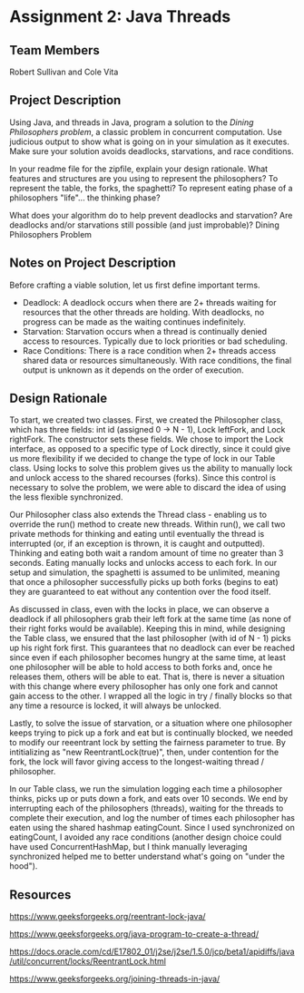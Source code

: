 # Assignment 2: Java Threads

## Team Members

Robert Sullivan and Cole Vita

## Project Description

Using Java, and threads in Java, program a solution to the *Dining Philosophers problem*, a classic problem in concurrent computation. Use judicious output to show what is going on in your simulation as it executes. Make sure your solution avoids deadlocks, starvations, and race conditions.

In your readme file for the zipfile, explain your design rationale. What features and structures are you using to represent the philosophers? To represent the table, the forks, the spaghetti? To represent eating phase of a philosophers "life"... the thinking phase?

What does your algorithm do to help prevent deadlocks and starvation? Are deadlocks and/or starvations still possible (and just improbable)?
Dining Philosophers Problem

## Notes on Project Description

Before crafting a viable solution, let us first define important terms.
- Deadlock: A deadlock occurs when there are 2+ threads waiting for resources that the other threads are holding. With deadlocks, no progress can be made as the waiting continues indefinitely.
- Starvation: Starvation occurs when a thread is continually denied access to resources. Typically due to lock priorities or bad scheduling.
- Race Conditions: There is a race condition when 2+ threads access shared data or resources simultaneously. With race conditions, the final output is unknown as it depends on the order of execution.

## Design Rationale

To start, we created two classes. First, we created the Philosopher class, which has three fields: int id (assigned 0 -> N - 1), Lock leftFork, and Lock rightFork. The constructor sets these fields. We chose to import the Lock interface, as opposed to a specific type of Lock directly, since it could give us more flexibility if we decided to change the type of lock in our Table class. Using locks to solve this problem gives us the ability to manually lock and unlock access to the shared recourses (forks). Since this control is necessary to solve the problem, we were able to discard the idea of using the less flexible synchronized. 

Our Philosopher class also extends the Thread class - enabling us to override the run() method to create new threads. Within run(), we call two private methods for thinking and eating until eventually the thread is interrupted (or, if an exception is thrown, it is caught and outputted). Thinking and eating both wait a random amount of time no greater than 3 seconds. Eating manually locks and unlocks access to each fork. In our setup and simulation, the spaghetti is assumed to be unlimited, meaning that once a philosopher successfully picks up both forks (begins to eat) they are guaranteed to eat without any contention over the food itself.

As discussed in class, even with the locks in place, we can observe a deadlock if all philosophers grab their left fork at the same time (as none of their right forks would be available). Keeping this in mind, while designing the Table class, we ensured that the last philosopher (with id of N - 1) picks up his right fork first. This guarantees that no deadlock can ever be reached since even if each philosopher becomes hungry at the same time, at least one philosopher will be able to hold access to both forks and, once he releases them, others will be able to eat. That is, there is never a situation with this change where every philosopher has only one fork and cannot gain access to the other. I wrapped all the logic in try / finally blocks so that any time a resource is locked, it will always be unlocked.

Lastly, to solve the issue of starvation, or a situation where one philosopher keeps trying to pick up a fork and eat but is continually blocked, we needed to modify our reeentrant lock by setting the fairness parameter to true. By intitializing as "new ReentrantLock(true)", then, under contention for the fork, the lock will favor giving access to the longest-waiting thread / philosopher.

In our Table class, we run the simulation logging each time a philosopher thinks, picks up or puts down a fork, and eats over 10 seconds. We end by interrupting each of the philosophers (threads), waiting for the threads to complete their execution, and log the number of times each philosopher has eaten using the shared hashmap eatingCount. Since I used synchronized on eatingCount, I avoided any race conditions (another design choice could have used ConcurrentHashMap, but I think manually leveraging synchronized helped me to better understand what's going on "under the hood").

## Resources

https://www.geeksforgeeks.org/reentrant-lock-java/

https://www.geeksforgeeks.org/java-program-to-create-a-thread/

https://docs.oracle.com/cd/E17802_01/j2se/j2se/1.5.0/jcp/beta1/apidiffs/java/util/concurrent/locks/ReentrantLock.html

https://www.geeksforgeeks.org/joining-threads-in-java/
